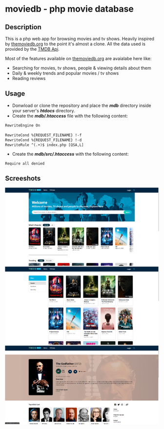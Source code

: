 # moviedb - php movie database

## Description

This is a php web app for browsing movies and tv shows. Heavily inspired by [themoviedb.org](themoviedb.org) to the point it's almost a clone. All the data used is provided by the [TMDB Api](https://developers.themoviedb.org/3).

Most of the features available on [themoviedb.org](themoviedb.org) are avaialabe here like:
- Searching for movies, tv shows, people & viewing details about them
- Daily & weekly trends and popular movies / tv shows
- Reading reviews


## Usage

- Donwload or clone the repository and place the ***mdb*** directory inside your server's ***htdocs*** directory.
- Create the ***mdb/.htaccess*** file with the following content:
```
RewriteEngine On

RewriteCond %{REQUEST_FILENAME} !-f
RewriteCond %{REQUEST_FILENAME} !-d
RewriteRule ^(.+)$ index.php [QSA,L]
```
- Create the ***mdb/src/.htaccess*** with the following content:
```
Require all denied
```

## Screeshots

<p align="center">
  <img src="https://github.com/hypertensiune/moviedb/blob/main/screenshots/Screenshot_1.png"/>
  <img src="https://github.com/hypertensiune/moviedb/blob/main/screenshots/Screenshot_2.png"/>
  <img src="https://github.com/hypertensiune/moviedb/blob/main/screenshots/Screenshot_3.png"/>
</p>
